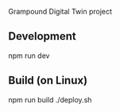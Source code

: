 Grampound Digital Twin project

Development
-----------

npm run dev


Build (on Linux)
----------------

npm run build
./deploy.sh

